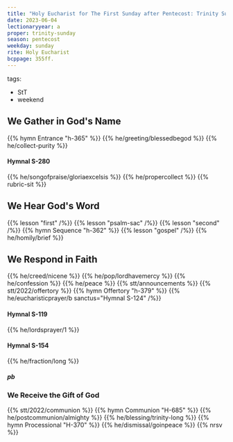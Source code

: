 ```yaml
---
title: "Holy Eucharist for The First Sunday after Pentecost: Trinity Sunday"
date: 2023-06-04
lectionaryyear: a
proper: trinity-sunday
season: pentecost
weekday: sunday
rite: Holy Eucharist
bcppage: 355ff.
---
```

tags:
- StT
- weekend

## We Gather in God's Name
{{% hymn Entrance "h-365" %}}
{{% he/greeting/blessedbegod %}}
{{% he/collect-purity %}}

#### Hymnal S-280
{{% he/songofpraise/gloriaexcelsis %}}
{{% he/propercollect %}}
{{% rubric-sit %}}

## We Hear God's Word
{{% lesson "first" /%}}
{{% lesson "psalm-sac" /%}}
{{% lesson "second" /%}}
{{% hymn Sequence "h-362" %}}
{{% lesson "gospel" /%}}
{{% he/homily/brief %}}

## We Respond in Faith
{{% he/creed/nicene %}}
{{% he/pop/lordhavemercy %}}
{{% he/confession %}}
{{% he/peace %}}
{{% stt/announcements %}}
{{% stt/2022/offertory %}}
{{% hymn Offertory "h-379" %}}
{{% he/eucharisticprayer/b sanctus="Hymnal S-124" /%}}

#### Hymnal S-119
{{% he/lordsprayer/1 %}}

#### Hymnal S-154
{{% he/fraction/long %}}

##### pb
### We Receive the Gift of God
{{% stt/2022/communion %}}
{{% hymn Communion "H-685" %}}
{{% he/postcommunion/almighty %}}
{{% he/blessing/trinity-long %}}
{{% hymn Processional "H-370" %}}
{{% he/dismissal/goinpeace %}}
{{% nrsv %}}

